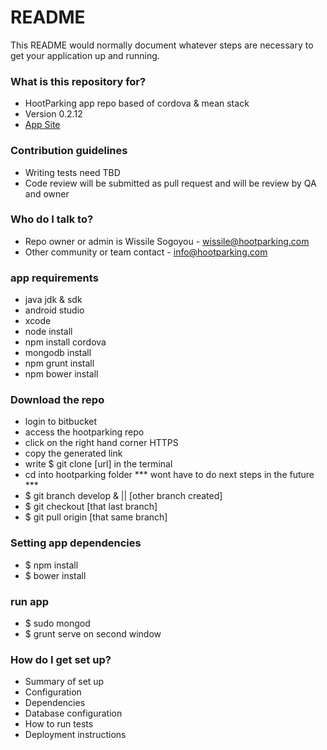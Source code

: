 # README #

This README would normally document whatever steps are necessary to get your application up and running.

### What is this repository for? ###

* HootParking app repo based of cordova & mean stack
* Version 0.2.12
* [App Site](http://hootparking.com/)

### Contribution guidelines ###

* Writing tests need TBD
* Code review will be submitted as pull request and will be review by QA and owner

### Who do I talk to? ###

* Repo owner or admin is Wissile Sogoyou - wissile@hootparking.com
* Other community or team contact - info@hootparking.com

### app requirements ###
* java jdk & sdk
* android studio
* xcode
* node install
* npm install cordova
* mongodb install
* npm grunt install
* npm bower install

### Download the repo
* login to bitbucket
* access the hootparking repo
* click on the right hand corner HTTPS 
* copy the generated link
* write $ git clone [url] in the terminal
* cd into hootparking folder
*** wont have to do next steps in the future ***
* $ git branch develop & || [other branch created]
* $ git checkout [that last branch]
* $ git pull origin [that same branch]

### Setting app dependencies
* $ npm install
* $ bower install

### run app
* $ sudo mongod
* $ grunt serve on second window


### How do I get set up? ###

* Summary of set up
* Configuration
* Dependencies
* Database configuration
* How to run tests
* Deployment instructions